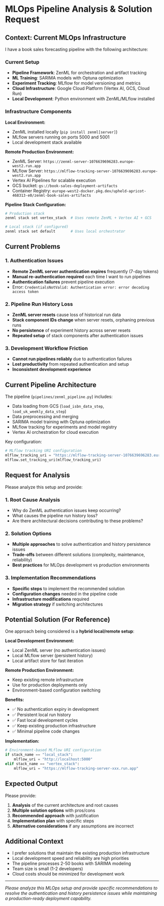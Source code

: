 # MLOps Pipeline Analysis & Solution Request

## Context: Current MLOps Infrastructure

I have a book sales forecasting pipeline with the following architecture:

### Current Setup
- **Pipeline Framework**: ZenML for orchestration and artifact tracking
- **ML Training**: SARIMA models with Optuna optimization  
- **Experiment Tracking**: MLflow for model versioning and metrics
- **Cloud Infrastructure**: Google Cloud Platform (Vertex AI, GCS, Cloud Run)
- **Local Development**: Python environment with ZenML/MLflow installed

### Infrastructure Components

**Local Environment:**
- ZenML installed locally (`pip install zenml[server]`)
- MLflow servers running on ports 5000 and 5001
- Local development stack available

**Remote Production Environment:**
- ZenML Server: `https://zenml-server-1076639696283.europe-west2.run.app`
- MLflow Server: `https://mlflow-tracking-server-1076639696283.europe-west2.run.app` 
- Vertex AI Pipelines for scalable execution
- GCS bucket: `gs://book-sales-deployment-artifacts`
- Container Registry: `europe-west2-docker.pkg.dev/upheld-apricot-468313-e0/zenml-book-sales-artifacts`

**Pipeline Stack Configuration:**
```bash
# Production stack
zenml stack set vertex_stack  # Uses remote ZenML + Vertex AI + GCS

# Local stack (if configured)
zenml stack set default       # Uses local orchestrator
```

## Current Problems

### 1. Authentication Issues
- **Remote ZenML server authentication expires** frequently (7-day tokens)
- **Manual re-authentication required** each time I want to run pipelines
- **Authentication failures** prevent pipeline execution
- Error: `CredentialsNotValid: Authentication error: error decoding access token`

### 2. Pipeline Run History Loss
- **ZenML server resets** cause loss of historical run data
- **Stack component IDs change** when server resets, orphaning previous runs  
- **No persistence** of experiment history across server resets
- **Repeated setup** of stack components after authentication issues

### 3. Development Workflow Friction
- **Cannot run pipelines reliably** due to authentication failures
- **Lost productivity** from repeated authentication and setup
- **Inconsistent development experience** 

## Current Pipeline Architecture

The pipeline (`pipelines/zenml_pipeline.py`) includes:
- Data loading from GCS (`load_isbn_data_step`, `load_uk_weekly_data_step`)
- Data preprocessing and merging
- SARIMA model training with Optuna optimization 
- MLflow tracking for experiments and model registry
- Vertex AI orchestration for cloud execution

Key configuration:
```python
# MLflow tracking URI configuration
mlflow_tracking_uri = "https://mlflow-tracking-server-1076639696283.europe-west2.run.app"
mlflow.set_tracking_uri(mlflow_tracking_uri)
```

## Request for Analysis

Please analyze this setup and provide:

### 1. Root Cause Analysis
- Why do ZenML authentication issues keep occurring?
- What causes the pipeline run history loss?
- Are there architectural decisions contributing to these problems?

### 2. Solution Options
- **Multiple approaches** to solve authentication and history persistence issues
- **Trade-offs** between different solutions (complexity, maintenance, reliability)
- **Best practices** for MLOps development vs production environments

### 3. Implementation Recommendations
- **Specific steps** to implement the recommended solution
- **Configuration changes** needed in the pipeline code
- **Infrastructure modifications** required
- **Migration strategy** if switching architectures

## Potential Solution (For Reference)

One approach being considered is a **hybrid local/remote setup**:

**Local Development Environment:**
- Local ZenML server (no authentication issues)
- Local MLflow server (persistent history)
- Local artifact store for fast iteration

**Remote Production Environment:**
- Keep existing remote infrastructure
- Use for production deployments only
- Environment-based configuration switching

**Benefits:**
- ✅ No authentication expiry in development
- ✅ Persistent local run history
- ✅ Fast local development cycles  
- ✅ Keep existing production infrastructure
- ✅ Minimal pipeline code changes

**Implementation:**
```python
# Environment-based MLflow URI configuration
if stack_name == "local_stack":
    mlflow_uri = "http://localhost:5000"  
elif stack_name == "vertex_stack":
    mlflow_uri = "https://mlflow-tracking-server-xxx.run.app"
```

## Expected Output

Please provide:

1. **Analysis** of the current architecture and root causes
2. **Multiple solution options** with pros/cons
3. **Recommended approach** with justification
4. **Implementation plan** with specific steps
5. **Alternative considerations** if any assumptions are incorrect

## Additional Context

- I prefer solutions that maintain the existing production infrastructure
- Local development speed and reliability are high priorities
- The pipeline processes 2-50 books with SARIMA modeling
- Team size is small (1-2 developers)
- Cloud costs should be minimized for development work

---

*Please analyze this MLOps setup and provide specific recommendations to resolve the authentication and history persistence issues while maintaining a production-ready deployment capability.*